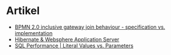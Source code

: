 # Artikel

* [BPMN 2.0 inclusive gateway join behaviour - specification vs. implementation](bpmn-inclusive.html)
* [Hibernate & Websphere Application Server](hhh-was.html)
* [SQL Performance | Literal Values vs. Parameters](sql-literals.html)
